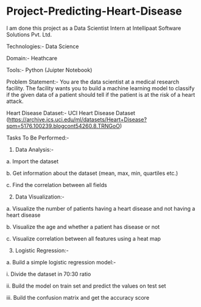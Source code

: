 # Project-Predicting-Heart-Disease

I am done this project as a Data Scientist Intern at Intellipaat Software Solutions Pvt. Ltd.

Technologies:- Data Science

Domain:- Heathcare

Tools:- Python (Juipter Notebook)

Problem Statement:- You are the data scientist at a medical research facility. The facility wants you to build a machine learning model to classify if the given data of a patient should tell if the patient is at the risk of a heart attack.

Heart Disease Dataset:-
UCI Heart Disease Dataset
(https://archive.ics.uci.edu/ml/datasets/Heart+Disease?spm=5176.100239.blogcont54260.8.TRNGoO)

Tasks To Be Performed:-
 1. Data Analysis:-

 a. Import the dataset
 
 b. Get information about the dataset (mean, max, min, quartiles etc.)
 
 c. Find the correlation between all fields
 
 2. Data Visualization:-

 a. Visualize the number of patients having a heart disease and not having a heart disease
 
 b. Visualize the age and whether a patient has disease or not
 
 c. Visualize correlation between all features using a heat map
 
 3. Logistic Regression:-
 
 a. Build a simple logistic regression model:-
 
 i. Divide the dataset in 70:30 ratio
 
 ii. Build the model on train set and predict the values on test set
 
 iii. Build the confusion matrix and get the accuracy score
